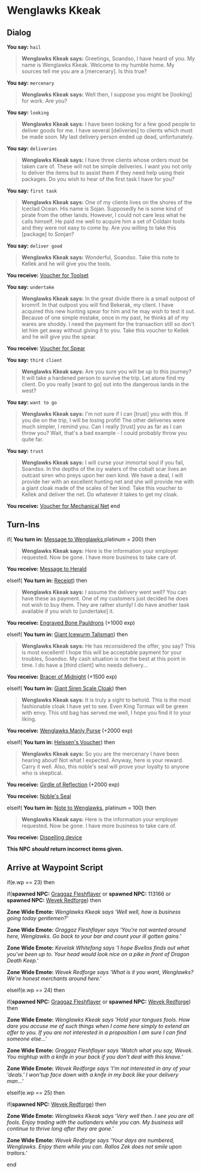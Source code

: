 # Wenglawks Kkeak
## Dialog

**You say:** `hail`



>**Wenglawks Kkeak says:** Greetings, Soandso, I have heard of you. My name is Wenglawks Kkeak. Welcome to my humble home. My sources tell me you are a [mercenary]. Is this true?

**You say:** `mercenary`



>**Wenglawks Kkeak says:** Well then, I suppose you might be [looking] for work. Are you?

**You say:** `looking`



>**Wenglawks Kkeak says:** I have been looking for a few good people to deliver goods for me. I have several [deliveries] to clients which must be made soon. My last delivery person ended up dead, unfortunately.

**You say:** `deliveries`



>**Wenglawks Kkeak says:** I have three clients whose orders must be taken care of. These will not be simple deliveries. I want you not only to deliver the items but to assist them if they need help using their packages. Do you wish to hear of the first task I have for you?

**You say:** `first task`



>**Wenglawks Kkeak says:** One of my clients lives on the shores of the Iceclad Ocean. His name is Sojan. Supposedly he is some kind of pirate from the other lands. However, I could not care less what he calls himself. He paid me well to acquire him a set of Coldain tools and they were not easy to come by. Are you willing to take this [package] to Sonjan?

**You say:** `deliver good`






>**Wenglawks Kkeak says:** Wonderful, Soandso. Take this note to Kellek and he will give you the tools.


**You receive:**  [Voucher for Toolset](/item/25279)

**You say:** `undertake`






>**Wenglawks Kkeak says:** In the great divide there is a small outpost of kromrif. In that outpost you will find Bekerak, my client. I have acquired this new hunting spear for him and he may wish to test it out. Because of one simple mistake, once in my past, he thinks all of my wares are shoddy. I need the payment for the transaction still so don't let him get away without giving it to you. Take this voucher to Kellek and he will give you the spear.


**You receive:**  [Voucher for Spear](/item/25280)

**You say:** `third client`






>**Wenglawks Kkeak says:** Are you sure you will be up to this journey? It will take a hardened person to survive the trip. Let alone find my client. Do you really [want to go] out into the dangerous lands in the west?

**You say:** `want to go`






>**Wenglawks Kkeak says:** I'm not sure if I can [trust] you with this. If you die on the trip, I will be losing profit! The other deliveries were much simpler, I remind you. Can I really [trust] you as far as I can throw you? Wait, that's a bad example - I could probably throw you quite far.

**You say:** `trust`






>**Wenglawks Kkeak says:** I will curse your immortal soul if you fail, Soandso. In the depths of the icy waters of the cobalt scar lives an outcast siren who preys upon her own kind. We have a deal, I will provide her with an excellent hunting net and she will provide me with a giant cloak made of the scales of her kind. Take this voucher to Kellek and deliver the net. Do whatever it takes to get my cloak.


**You receive:**  [Voucher for Mechanical Net](/item/25281)
end

## Turn-Ins





if( **You turn in:** [Message to Wenglawks](/item/28600),platinum = 200) then





>**Wenglawks Kkeak says:** Here is the information your employer requested. Now be gone. I have more business to take care of.


 **You receive:**  [Message to Herald](/item/28601) 

elseif( **You turn in:** [Receipt](/item/20474)) then 


>**Wenglawks Kkeak says:** I assume the delivery went well? You can have these as payment. One of my customers just decided he does not wish to buy them. They are rather sturdy! I do have another task available if you wish to [undertake] it.


 **You receive:**  [Engraved Bone Pauldrons](/item/25062) (+1000 exp)

elseif( **You turn in:** [Giant Icewurm Talisman](/item/25130)) then 


>**Wenglawks Kkeak says:** He has reconsidered the offer, you say? This is most excellent! I hope this will be acceptable payment for your troubles, Soandso. My cash situation is not the best at this point in time. I do have a [third client] who needs delivery...


 **You receive:**  [Bracer of Midnight](/item/25061) (+1500 exp)

elseif( **You turn in:** [Giant Siren Scale Cloak](/item/25110)) then 


>**Wenglawks Kkeak says:** It is truly a sight to behold. This is the most fashionable cloak I have yet to see. Even King Tormax will be green with envy. This old bag has served me well, I hope you find it to your liking.


 **You receive:**  [Wenglawks Manly Purse](/item/17049) (+2000 exp)

elseif( **You turn in:** [Helssen's Voucher](/item/1722)) then 


>**Wenglawks Kkeak says:** So you are the mercenary I have been hearing about! Not what I expected. Anyway, here is your reward. Carry it well. Also, this noble's seal will prove your loyalty to anyone who is skeptical.


 **You receive:**  [Girdle of Reflection](/item/1719) (+2000 exp)


 **You receive:**  [Noble's Seal](/item/1723) 

elseif( **You turn in:** [Note to Wenglawks](/item/29068), platinum = 100) then


>**Wenglawks Kkeak says:** Here is the information your employer requested. Now be gone. I have more business to take care of.


 **You receive:**  [Dispelling device](/item/29626) 

**This NPC *should* return incorrect items given.**

## Arrive at Waypoint Script

if(e.wp == 23) then


if(**spawned NPC:**  [Graggaz Fleshflayer](/npc/113066) or **spawned NPC:** 113166 or **spawned NPC:**  [Wevek Redforge](/npc/113065)) then



**Zone Wide Emote:** <span class="text-warning">*Wenglawks Kkeak says 'Well well, how is business going today gentlemen?'*</span>



**Zone Wide Emote:** <span class="text-warning">*Graggaz Fleshflayer says 'You're not wanted around here, Wenglawks. Go back to your bar and count your ill gotten gains.'*</span>



**Zone Wide Emote:** <span class="text-warning">*Kevelak Whitefang says 'I hope Bvellos finds out what you've been up to.  Your head would look nice on a pike in front of Dragon Death Keep.'*</span>



**Zone Wide Emote:** <span class="text-warning">*Wevek Redforge says 'What is it you want, Wenglawks?  We're honest merchants around here.'*</span>



elseif(e.wp == 24) then


if(**spawned NPC:**  [Graggaz Fleshflayer](/npc/113066) or **spawned NPC:**  [Wevek Redforge](/npc/113065)) then



**Zone Wide Emote:** <span class="text-warning">*Wenglawks Kkeak says 'Hold your tongues fools.  How dare you accuse me of such things when I come here simply to extend an offer to you.  If you are not interested in a proposition I am sure I can find someone else...'*</span>



**Zone Wide Emote:** <span class="text-warning">*Graggaz Fleshflayer says 'Watch what you say, Wevek.  You mightup with a knife in your back if you don't deal with this knave.'*</span>



**Zone Wide Emote:** <span class="text-warning">*Wevek Redforge says 'I'm not interested in any of your 'deals.'  I won'tup face down with a knife in my back like your delivery man...'*</span>


elseif(e.wp == 25) then


if(**spawned NPC:**  [Wevek Redforge](/npc/113065)) then



**Zone Wide Emote:** <span class="text-warning">*Wenglawks Kkeak says 'Very well then. I see you are all fools. Enjoy trading with the outlanders while you can.  My business will continue to thrive long after they are gone.'*</span>



**Zone Wide Emote:** <span class="text-warning">*Wevek Redforge says 'Your days are numbered, Wenglawks.  Enjoy them while you can.  Rallos Zek does not smile upon traitors.'*</span>

end